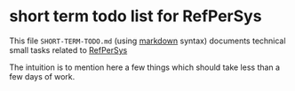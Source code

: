 # short term todo list for RefPerSys #

This file `SHORT-TERM-TODO.md` (using
[markdown](https://en.wikipedia.org/wiki/Markdown) syntax) documents
technical small tasks related to [RefPerSys](http://refpersys.org/)

The intuition is to mention here a few things which should take less
than a few days of work.

